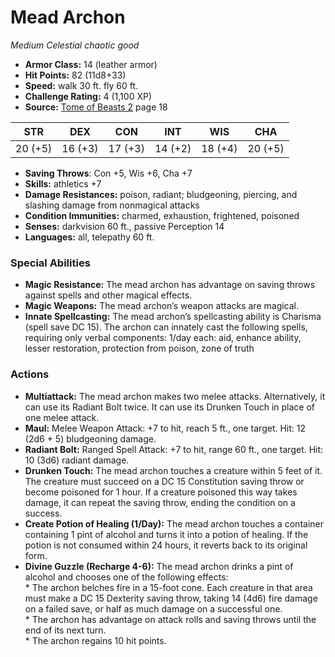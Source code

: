 # Mead Archon

*Medium* *Celestial* *chaotic good*

- **Armor Class:** 14 (leather armor)
- **Hit Points:** 82 (11d8+33)
- **Speed:** walk 30 ft. fly 60 ft.
- **Challenge Rating:** 4 (1,100 XP)
- **Source:** [Tome of Beasts 2](https://koboldpress.com/kpstore/product/tome-of-beasts-2-for-5th-edition) page 18

| STR | DEX | CON | INT | WIS | CHA |
| --- | --- | --- | --- | --- | --- |
| 20 (+5) | 16 (+3) | 17 (+3) | 14 (+2) | 18 (+4) | 20 (+5) |

- **Saving Throws**: Con +5, Wis +6, Cha +7
- **Skills:** athletics +7
- **Damage Resistances:** poison, radiant; bludgeoning, piercing, and slashing damage from nonmagical attacks
- **Condition Immunities:** charmed, exhaustion, frightened, poisoned
- **Senses:** darkvision 60 ft., passive Perception 14
- **Languages:** all, telepathy 60 ft.

### Special Abilities

- **Magic Resistance:** The mead archon has advantage on saving throws against spells and other magical effects.
- **Magic Weapons:** The mead archon’s weapon attacks are magical.
- **Innate Spellcasting:** The mead archon’s spellcasting ability is Charisma (spell save DC 15). The archon can innately cast the following spells, requiring only verbal components:
1/day each: aid, enhance ability, lesser restoration, protection from poison, zone of truth

### Actions

- **Multiattack:** The mead archon makes two melee attacks. Alternatively, it can use its Radiant Bolt twice. It can use its Drunken Touch in place of one melee attack.
- **Maul:** Melee Weapon Attack: +7 to hit, reach 5 ft., one target. Hit: 12 (2d6 + 5) bludgeoning damage.
- **Radiant Bolt:** Ranged Spell Attack: +7 to hit, range 60 ft., one target. Hit: 10 (3d6) radiant damage.
- **Drunken Touch:** The mead archon touches a creature within 5 feet of it. The creature must succeed on a DC 15 Constitution saving throw or become poisoned for 1 hour. If a creature poisoned this way takes damage, it can repeat the saving throw, ending the condition on a success.
- **Create Potion of Healing (1/Day):** The mead archon touches a container containing 1 pint of alcohol and turns it into a potion of healing. If the potion is not consumed within 24 hours, it reverts back to its original form.
- **Divine Guzzle (Recharge 4-6):** The mead archon drinks a pint of alcohol and chooses one of the following effects: <br>* The archon belches fire in a 15-foot cone. Each creature in that area must make a DC 15 Dexterity saving throw, taking 14 (4d6) fire damage on a failed save, or half as much damage on a successful one. <br>* The archon has advantage on attack rolls and saving throws until the end of its next turn. <br>* The archon regains 10 hit points.


